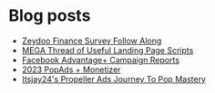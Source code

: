 # Blog posts
<!-- BLOG-POST-LIST:START -->
- [Zeydoo Finance Survey Follow Along](https://afflift.com/f/threads/zeydoo-finance-survey-follow-along.10174/)
- [MEGA Thread of Useful Landing Page Scripts](https://afflift.com/f/threads/mega-thread-of-useful-landing-page-scripts.2595/)
- [Facebook Advantage+ Campaign Reports](https://afflift.com/f/threads/facebook-advantage-campaign-reports.10197/)
- [2023 PopAds + Monetizer](https://afflift.com/f/threads/2023-popads-monetizer.10185/)
- [Itsjay24&#39;s Propeller Ads Journey To Pop Mastery](https://afflift.com/f/threads/itsjay24s-propeller-ads-journey-to-pop-mastery.10146/)
<!-- BLOG-POST-LIST:END -->
